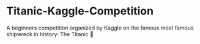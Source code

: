 # Titanic-Kaggle-Competition
A beginners competition organized by Kaggle on the famous most famous shipwreck in history: The Titanic 🚢
